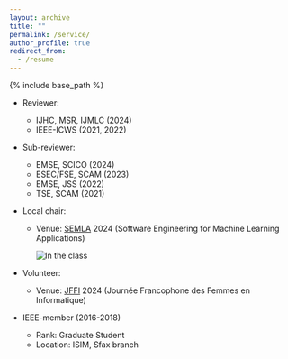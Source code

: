 ```yaml
---
layout: archive
title: ""
permalink: /service/
author_profile: true
redirect_from:
  - /resume
---
```


{% include base_path %}

* Reviewer:
  - IJHC, MSR, IJMLC (2024)
  - IEEE-ICWS (2021, 2022)
    
* Sub-reviewer:
  - EMSE, SCICO (2024)
  - ESEC/FSE, SCAM (2023)
  - EMSE, JSS (2022)
  - TSE, SCAM (2021)
  
 * Local chair:
   - Venue: [SEMLA](https://semla.polymtl.ca/) 2024 (Software Engineering for Machine Learning Applications)
  
     ![In the class](../images/semla24.png)
   
* Volunteer:
   - Venue: [JFFI](https://jffi.ca/) 2024 (Journée Francophone des Femmes en Informatique)

* IEEE-member (2016-2018)
   - Rank: Graduate Student
   - Location: ISIM, Sfax branch
     
  

  
